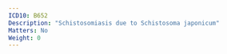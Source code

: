 ```yaml
---
ICD10: B652
Description: "Schistosomiasis due to Schistosoma japonicum"
Matters: No
Weight: 0
---
```


